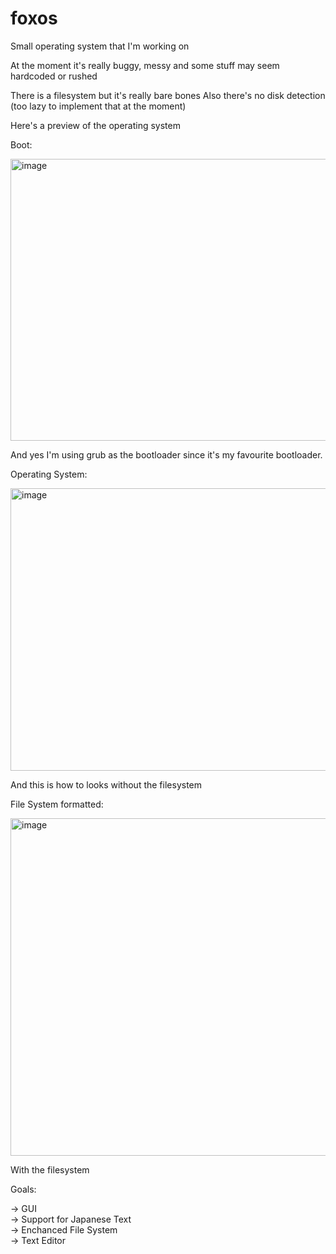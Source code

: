 # foxos

Small operating system that I'm working on

At the moment it's really buggy, messy and some stuff may seem hardcoded or rushed

There is a filesystem but it's really bare bones
Also there's no disk detection (too lazy to implement that at the moment)

Here's a preview of the operating system

Boot:

<img width="744" height="451" alt="image" src="https://github.com/user-attachments/assets/d00afc3d-3539-469a-9e02-2d417ce2a466" />

And yes I'm using grub as the bootloader since it's my favourite bootloader.

Operating System:

<img width="753" height="452" alt="image" src="https://github.com/user-attachments/assets/9ce9021d-4364-47f2-8c76-c8868afd0103" />

And this is how to looks without the filesystem

File System formatted:

<img width="832" height="540" alt="image" src="https://github.com/user-attachments/assets/1c8f0529-8e79-4567-bb6b-e7ae63cf993d" />

With the filesystem 



Goals:

-> GUI <BR>
-> Support for Japanese Text <BR>
-> Enchanced File System <BR> 
-> Text Editor <BR>
